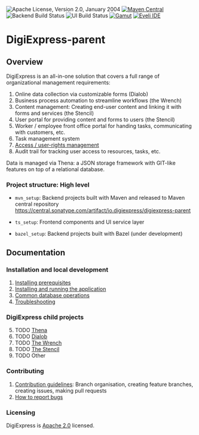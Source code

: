 ![Apache License, Version 2.0, January 2004](https://img.shields.io/github/license/apache/maven.svg?label=License)
[![Maven Central](https://img.shields.io/maven-central/v/io.digiexpress/digiexpress-parent.svg?label=Maven%20Central)](https://search.maven.org/artifact/io.digiexpress/digiexpress-parent)
![Backend Build Status](https://img.shields.io/github/actions/workflow/status/digiexpress-io/digiexpress-parent/cicd-build.yml)
![UI Build Status](https://img.shields.io/github/actions/workflow/status/digiexpress-io/digiexpress-parent/build-ui.yml)
[![Gamut](https://img.shields.io/npm/v/@dxs-ts/gamut?label=gamut@latest)](https://www.npmjs.com/package/@dxs-ts/gamut)
[![Eveli IDE](https://img.shields.io/npm/v/@dxs-ts/eveli-ide?label=eveli-ide@latest)](https://www.npmjs.com/package/@dxs-ts/eveli-ide)


# DigiExpress-parent

## Overview

DigiExpress is an all-in-one solution that covers a full range of organizational management requirements:
1. Online data collection via customizable forms (Dialob)
2. Business process automation to streamline workflows (the Wrench)
3. Content management: Creating end-user content and linking it with forms and services (the Stencil)
4. User portal for providing content and forms to users (the Stencil)
5. Worker / employee front office portal for handing tasks, communicating with customers, etc. 
6. Task management system
7. [Access / user-rights management](/docs/README_ACCESS_MGMT.md)
8. Audit trail for tracking user access to resources, tasks, etc. 

Data is managed via Thena: a JSON storage framework with GIT-like features on top of a relational database.

### Project structure: High level

* `mvn_setup`: Backend projects built with Maven and released to Maven central repository 
https://central.sonatype.com/artifact/io.digiexpress/digiexpress-parent

* `ts_setup`: Frontend components and UI service layer
* `bazel_setup`: Backend projects built with Bazel (under development)

## Documentation 

### Installation and local development

1. [Installing prerequisites](/docs/README_PREREQUISITES.md)
2. [Installing and running the application](/docs/README_RUNNING_APP.md)
3. [Common database operations](/docs/README_DB_OPS.md)
4. [Troubleshooting](/docs/README_TROUBLESHOOTING.md)

### DigiExpress child projects

5. TODO [Thena](/docs/README_THENA.md)
6. TODO [Dialob](/docs/README_DIALOB.md)
7. TODO [The Wrench](/docs/README_WRENCH.md)
8. TODO [The Stencil](/docs/README_STENCIL.md)
9. TODO Other

### Contributing

1. [Contribution guidelines](/docs/README_CONTRIBUTION_GUIDELINES.md): Branch organisation, creating feature branches, creating issues, making pull requests
2. [How to report bugs](/docs/README_BUG_REPORT.md)


### Licensing 
DigiExpress is [Apache 2.0](/LICENSE) licensed.


